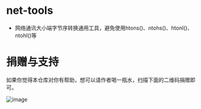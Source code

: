 # net-tools
* 网络通讯大小端字节序转换通用工具，避免使用htons()、ntohs()、htonl()、ntohl()等

# 捐赠与支持
如果你觉得本仓库对你有帮助，想可以请作者喝一瓶水，扫描下面的二维码捐赠即可。

![image](https://github.com/alexanderdumas/map/blob/main/%E5%BE%AE%E4%BF%A1-%E6%94%B6%E6%AC%BE%E7%A0%81-886.png?raw=true)
